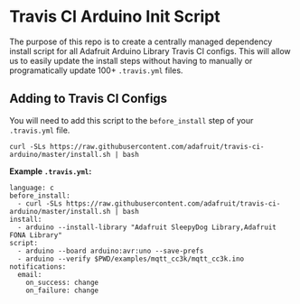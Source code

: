 # Travis CI Arduino Init Script

The purpose of this repo is to create a centrally managed dependency
install script for all Adafruit Arduino Library Travis CI configs.
This will allow us to easily update the install steps without
having to manually or programatically update 100+ `.travis.yml` files.

## Adding to Travis CI Configs

You will need to add this script to the `before_install` step of your
`.travis.yml` file.

```
curl -SLs https://raw.githubusercontent.com/adafruit/travis-ci-arduino/master/install.sh | bash
```

**Example `.travis.yml`:**
```
language: c
before_install:
  - curl -SLs https://raw.githubusercontent.com/adafruit/travis-ci-arduino/master/install.sh | bash
install:
  - arduino --install-library "Adafruit SleepyDog Library,Adafruit FONA Library"
script:
  - arduino --board arduino:avr:uno --save-prefs
  - arduino --verify $PWD/examples/mqtt_cc3k/mqtt_cc3k.ino
notifications:
  email:
    on_success: change
    on_failure: change
```
